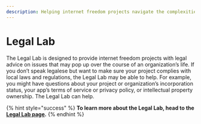 ```yaml
---
description: Helping internet freedom projects navigate the complexities of the legal realm
---
```


# Legal Lab

The Legal Lab is designed to provide internet freedom projects with legal advice on issues that may pop up over the course of an organization’s life. If you don’t speak legalese but want to make sure your project complies with local laws and regulations, the Legal Lab may be able to help. For example, you might have questions about your project or organization’s incorporation status, your app’s terms of service or privacy policy, or intellectual property ownership. The Legal Lab can help.

{% hint style="success" %}
**To learn more about the Legal Lab, head to the** [**Legal Lab page**](https://www.opentech.fund/lab/legal-lab)**.**
{% endhint %}


